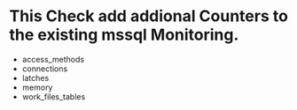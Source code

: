 # This Check add addional Counters to the existing mssql Monitoring.

- access_methods
- connections
- latches
- memory
- work_files_tables


